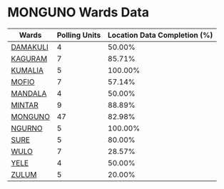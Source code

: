 
# MONGUNO Wards Data

| Wards | Polling Units | Location Data Completion (%) |
| ---- | ----- | ------- |
| [DAMAKULI](./wards/1924-damakuli) | 4 | 50.00% |
| [KAGURAM](./wards/1925-kaguram) | 7 | 85.71% |
| [KUMALIA](./wards/1926-kumalia) | 5 | 100.00% |
| [MOFIO](./wards/1927-mofio) | 7 | 57.14% |
| [MANDALA](./wards/1928-mandala) | 4 | 50.00% |
| [MINTAR](./wards/1929-mintar) | 9 | 88.89% |
| [MONGUNO](./wards/1930-monguno) | 47 | 82.98% |
| [NGURNO](./wards/1931-ngurno) | 5 | 100.00% |
| [SURE](./wards/1932-sure) | 5 | 80.00% |
| [WULO](./wards/1933-wulo) | 7 | 28.57% |
| [YELE](./wards/1934-yele) | 4 | 50.00% |
| [ZULUM](./wards/1935-zulum) | 5 | 20.00% |




